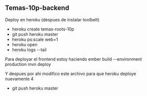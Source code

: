 ## Temas-10p-backend

Deploy en heroku (despues de instalar toolbelt)
- heroku create temas-roots-10p
- git push heroku master
- heroku ps:scale web=1
- heroku open
- heroku logs --tail

Para deployar el frontend estoy haciendo
ember build --environment production
mvn deploy

Y despues por ahi modifico este archivo para que heroku deploye nuevamente
4

- git push heroku master